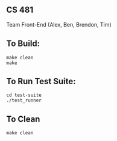 ## CS 481 
Team Front-End (Alex, Ben, Brendon, Tim)

## To Build:

    make clean
    make

## To Run Test Suite:

    cd test-suite
    ./test_runner

## To Clean 

    make clean
